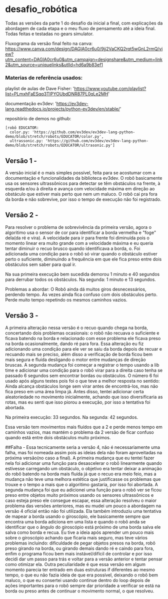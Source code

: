 # desafio_robótica
Todas as versões da parte 1 do desafio da inicial a final, com explicações da abordagem de cada etapa e o meu fluxo de pensamento até a ideia final. Todas feitas e testadas no gears simulator.

Fluxograma da versão final feito na canva: https://www.canva.com/design/DAGlA0cr6u0/9jj2VaCKQ2rqt5wGnL2rmQ/view?utm_content=DAGlA0cr6u0&utm_campaign=designshare&utm_medium=link2&utm_source=uniquelinks&utlId=hd6a9b83ef1

### Materias de referência usados:
  
  playlist de aulas de Dave Fisher: 
   'https://www.youtube.com/playlist?list=PLmxhFaESqq3TIPYOUbdDNR87PL0qLe2MH'
 
  documentação ev3dev: 
    'https://ev3dev-lang.readthedocs.io/projects/python-ev3dev/en/stable/'
  
  repositório de demos no github:
  
    [robô EDUCATOR: 
      color.py: 'https://github.com/ev3dev/ev3dev-lang-python-demo/blob/stretch/robots/EDUCATOR/color.py',
      ultrassonic.py: 'https://github.com/ev3dev/ev3dev-lang-python-demo/blob/stretch/robots/EDUCATOR/ultrasonic.py']

## Versão 1 - 
A versão inicial é o mais simples possível, feita para se acostumar com a documentação e funcionalidades da biblioteca ev3dev.
O robô basicamente usa os sensores ultrassônicos para detectar se têm obstáculos na frente, à esquerda e/ou à direita e avança com velocidade máxima em direção ao obstáculo que estiver mais perto que nem um maluco. 
O robô cai pra fora da borda e não sobrevive, por isso o tempo de execução não foi registrado.

## Versão 2 -
Para resolver o problema de sobrevivência da primeira versão, agora o algoritimo usa o sensor de cor para identificar a borda vermelha e "foge" dela(da ré e vira). A velocidade para ir para frente foi diminuída pois o momento linear era muito grande com a velocidade máxima e eu queria tentar diminuir o recuo brusco quando identificava a borda, o. Foi adicionada uma condição para o robô só virar quando o obstáculo estiver perto o suficiente, diminuindo a frequência em que ele fica preso entre dois obstáculos sem saber para qual ir.

Na sua primeira execução bem sucedida demorou 1 minuto e 40 segundos para derrubar todos os obstáculos. Na segunda: 1 minuto e 13 segundos.

Problemas a abordar: O Robô ainda dá muitos giros desnecessários, perdendo tempo. Às vezes ainda fica confuso com dois obstáculos perto. Perde muito tempo repetindo os mesmos caminhos vazios.

## Versão 3 -
A primeira alteração nessa versão é o recuo quando chega na borda, concertando dois problemas ocasionais: o robô não recuava o suficiente e ficava batendo na borda e relacionado com esse problema ele ficava preso na borda ocasionalmente, dando ré para fora.
Essa alteração eu fiz adicionando uma condição para ele ver se saiu da borda depois de recuar e recuando mais se preciso, além disso a verificação de borda ficou bem mais segura e fluída desligando o motor entre mudanças de direção bruscas.
A segunda mudança foi começar a registrar o tempo usando a lib time e adicionar uma condição para o robô virar para a direita caso tenha se passado 6 segundos sem encontrar bordas ou obstáculos. O número 6 foi usado após alguns testes pois foi o que teve a melhor resposta no sentido: Ainda alcança obstáculos longe sem virar antes de encontrá-los, mas não fica preso em uma área limpa já. Antes disso, tentei adicionar certa aleatoriedade no movimento inicialmente, achando que isso diversificaria as rotas, mas eu senti que isso piorou a execução, por isso a tentativa foi abortada. 

Na primeira execução: 33 segundos. Na segunda: 42 segundos.

Essa versão tem movimentos mais fluídos que a 2 e perde menos tempo em caminhos vazios, mas mantém o problema da 2 versão de ficar confuso quando está entre dois obstáculos muito próximos.

##Falha - 
Essa tecnicamente seria a versão 4, não é necessariamente uma falha, mas foi nomeada assim pois as ideias dela não foram aproveitadas na próxima versão(no caso a final). A primeira mudança que eu tentei fazer nela foi adicionar uma função para desascelerar o robô linearmente quando estivesse carregando um obstáculo, o objetivo era tentar deixar a animação do robô batendo na borda mais fluída já que o recuo era meio feio, mas a mudança não teve uma melhora estética que justificasse os problemas que trouxe e o tempo a mais que o algoritimo gastaria, por isso foi abortada. A segunda mudança foi que eu adicionei uma função para o robô ver se ficou preso entre objetos muito próximos usando os sensores ultrassônicos e caso esteja preso ele consegue escapar, essa alteração resolveu o maior problema das versões anteriores, mas eu mudei um pouco a abordagem na versão 4 oficial então não foi utilizada. Ela também introduziu uma tentativa de mapear a borda usando o giroscópio, ele basicamente sempre que encontra uma borda adiciona em uma lista e quando o robô anda se identificar que o ângulo do giroscópio está próximo de uma borda salva ele salva como borda e recua. Eu tive a ideia após aprender um pouco mais sobre o giroscópio achando que ficaria mais seguro, mas teve vários problemas incluindo: dificuldade de pegar objetos presos na borda, robô preso girando na borda, ou girando demais dando ré e caindo para fora, enfim o programa ficou bem mais instável/difícil de controlar e por isso decidi dar um passo para trás e voltar para a versão anterior e tentar pensar como otimizar ela. Outra peculiaridade é que essa versão em algum momento parecia ter entrado em duas estruturas if diferentes ao mesmo tempo, o que eu não fazia ideia de que era possível, deixando o robô bem maluco, o que eu consertei usando continue dentro do loop depois de ações importantes para o robô sempre dar prioridade a verificar se está na borda ou preso antes de continuar o movimento normal, o que resolveu.